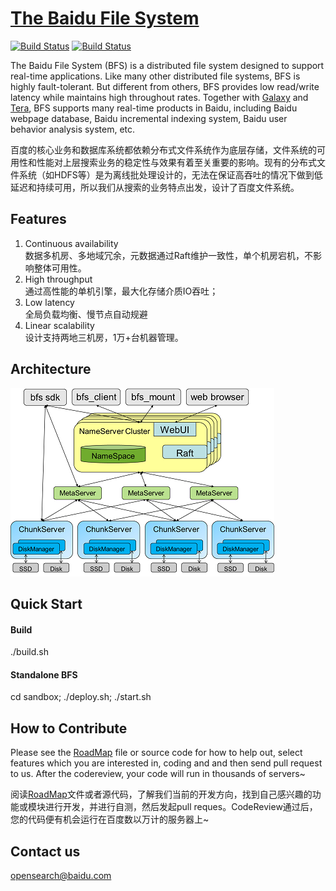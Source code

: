 [The Baidu File System](http://github.com/baidu/bfs)
======

 [![Build Status](https://travis-ci.org/baidu/bfs.svg?branch=master)](https://travis-ci.org/baidu/bfs)  [![Build Status](https://scan.coverity.com/projects/8135/badge.svg)](https://scan.coverity.com/projects/myawan-bfs-1/) 

The Baidu File System (BFS) is a distributed file system designed to support real-time applications. Like many other distributed file systems, BFS is highly fault-tolerant. But different from others, BFS provides low read/write latency while maintains high throughout rates. Together with [Galaxy](https://github.com/baidu/galaxy) and [Tera](http://github.com/baidu/tera), BFS supports many real-time products in Baidu, including Baidu webpage database, Baidu incremental indexing system, Baidu user behavior analysis system, etc.

百度的核心业务和数据库系统都依赖分布式文件系统作为底层存储，文件系统的可用性和性能对上层搜索业务的稳定性与效果有着至关重要的影响。现有的分布式文件系统（如HDFS等）是为离线批处理设计的，无法在保证高吞吐的情况下做到低延迟和持续可用，所以我们从搜索的业务特点出发，设计了百度文件系统。

## Features
1. Continuous availability  
数据多机房、多地域冗余，元数据通过Raft维护一致性，单个机房宕机，不影响整体可用性。  
2. High throughput  
通过高性能的单机引擎，最大化存储介质IO吞吐；  
3. Low latency  
全局负载均衡、慢节点自动规避  
4. Linear scalability  
设计支持两地三机房，1万+台机器管理。  

## Architecture
![架构图](resources/images/bfs-arch2-mini.png)

## Quick Start
#### Build  
./build.sh
#### Standalone BFS
cd sandbox; ./deploy.sh; ./start.sh

## How to Contribute
Please see the [RoadMap](docs/roadmap.md) file or source code for how to help out, select features which you are interested in, coding and and then send pull request to us. After the codereview, your code will run in thousands of servers~

阅读[RoadMap](docs/roadmap.md)文件或者源代码，了解我们当前的开发方向，找到自己感兴趣的功能或模块进行开发，并进行自测，然后发起pull reques。CodeReview通过后，您的代码便有机会运行在百度数以万计的服务器上~

## Contact us
opensearch@baidu.com

